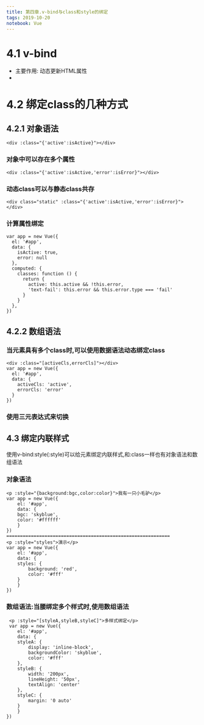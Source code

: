 ```yaml
---
title: 第四章.v-bind与class和style的绑定
tags: 2019-10-20
notebook: Vue
---
```


# 4.1 v-bind

  * 主要作用: 动态更新HTML属性
  * 
# 4.2 绑定class的几种方式

## 4.2.1 对象语法  
```vue
<div :class="{'active':isActive}"></div>
```
### 对象中可以存在多个属性 
```vue
<div :class="{'active':isActive,'error':isError}"></div>
```
### 动态class可以与静态class共存  
```vue
<div class="static" :class="{'active':isActive,'error':isError}"></div>
```
### 计算属性绑定  
```vue
var app = new Vue({
  el: '#app',
  data: {
    isActive: true,
    error: null
  },
  computed: {
    classes: function () {
      return {
        active: this.active && !this.error,
        'text-fail': this.error && this.error.type === 'fail'
      }
    }
  },
})
```
## 4.2.2 数组语法
### 当元素具有多个class时,可以使用数据语法动态绑定class  
```vue
<div :class="[activeCls,errorCls]"></div>
var app = new Vue({
  el: '#app',
  data: {
    activeCls: 'active',
    errorCls: 'error'
  }
})
```
### 使用三元表达式来切换

## 4.3 绑定内联样式

使用v-bind:style(:style)可以给元素绑定内联样式,和:class一样也有对象语法和数组语法

### 对象语法

```vue
<p :style="{background:bgc,color:color}">我有一只小毛驴</p>
var app = new Vue({
    el: '#app',
    data: {
    bgc: 'skyblue',
    color: '#ffffff'
    }
})
============================================================
<p :style="styles">演示</p>
var app = new Vue({
    el: '#app',
    data: {
    styles: {
        background: 'red',
        color: '#fff'
    }
    }
})
```

### 数组语法:当腰绑定多个样式时,使用数组语法

```vue
 <p :style="[styleA,styleB,styleC]">多样式绑定</p>
 var app = new Vue({
    el: '#app',
    data: {
    styleA: {
        display: 'inline-block',
        backgroundColor: 'skyblue',
        color: '#fff'
    },
    styleB: {
        width: '200px',
        lineHeight: '50px',
        textAlign: 'center'
    },
    styleC: {
        margin: '0 auto'
    }
    }
})
```